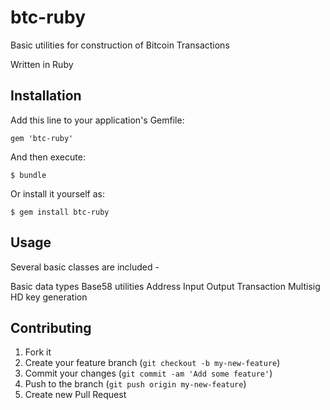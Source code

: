 # btc-ruby

Basic utilities for construction of Bitcoin Transactions

Written in Ruby

## Installation

Add this line to your application's Gemfile:

    gem 'btc-ruby'

And then execute:

    $ bundle

Or install it yourself as:

    $ gem install btc-ruby

## Usage

Several basic classes are included - 

Basic data types
Base58 utilities
Address
Input
Output
Transaction
Multisig
HD key generation


## Contributing

1. Fork it
2. Create your feature branch (`git checkout -b my-new-feature`)
3. Commit your changes (`git commit -am 'Add some feature'`)
4. Push to the branch (`git push origin my-new-feature`)
5. Create new Pull Request
